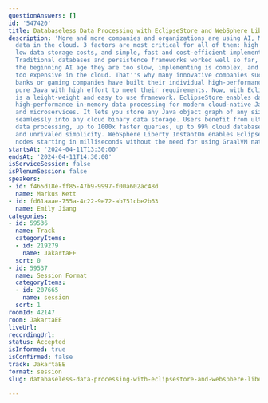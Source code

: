 ```yaml
---
questionAnswers: []
id: '547420'
title: Databaseless Data Processing with EclipseStore and WebSphere Liberty InstantOn
description: 'More and more companies and organizations are using AI, ML, VR and big
  data in the cloud. 3 factors are most critical for all of them: high performance,
  low data storage costs, and simple, fast and cost-efficient implementation and maintenance.
  Traditional databases and persistence frameworks worked well so far, however for
  the beginning AI age they are too slow, implementing is complex, and databases are
  too expensive in the cloud. That''s why many innovative companies such as online
  banks or gaming companies have built their individual high-performance systems with
  pure Java with high effort to meet their requirements. Now, with EclipseStore there
  is a leight-weight and easy to use framework. EclipseStore enables databaseless
  high-performance in-memory data processing for modern cloud-native Java applications
  and microservices. It lets you store any Java object graph of any size and complexity
  seamlessly into any cloud binary data storage. Users benefit from ultra-fast in-memory
  data processing, up to 1000x faster queries, up to 99% cloud database cost savings,
  and unrivaled simplicity. WebSphere Liberty InstantOn enables EclipseStore cluster
  nodes starting in milliseconds without the need for using GraalVM native images. '
startsAt: '2024-04-11T13:30:00'
endsAt: '2024-04-11T14:30:00'
isServiceSession: false
isPlenumSession: false
speakers:
- id: f465d18e-ff85-47b9-9997-f00a602ac48d
  name: Markus Kett
- id: fd61aaae-755a-4c22-9e72-ab751cbe2b63
  name: Emily Jiang
categories:
- id: 59536
  name: Track
  categoryItems:
  - id: 219279
    name: JakartaEE
  sort: 0
- id: 59537
  name: Session Format
  categoryItems:
  - id: 207665
    name: session
  sort: 1
roomId: 42147
room: JakartaEE
liveUrl: 
recordingUrl: 
status: Accepted
isInformed: true
isConfirmed: false
track: JakartaEE
format: session
slug: databaseless-data-processing-with-eclipsestore-and-websphere-liberty-instanton

---
```

